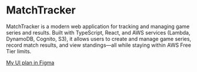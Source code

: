 # MatchTracker
MatchTracker is a modern web application for tracking and managing game series and results. Built with TypeScript, React, and AWS services (Lambda, DynamoDB, Cognito, S3), it allows users to create and manage game series, record match results, and view standings—all while staying within AWS Free Tier limits.


[My UI plan in Figma](https://www.figma.com/design/bKZwrqCmy1IaUsfdtRRuNG/MatchTracker-UI?node-id=1023272-478&m=dev)
